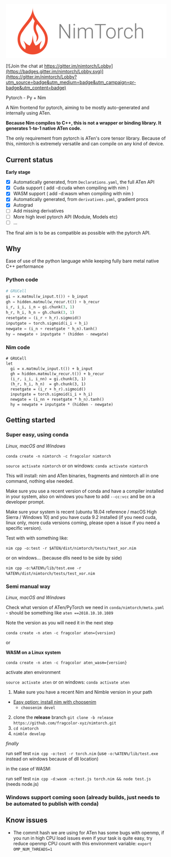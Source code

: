 ![NimTorch](media/NimTorchBanner.png)

[![Join the chat at https://gitter.im/nimtorch/Lobby](https://badges.gitter.im/nimtorch/Lobby.svg)](https://gitter.im/nimtorch/Lobby?utm_source=badge&utm_medium=badge&utm_campaign=pr-badge&utm_content=badge)

Pytorch - Py + Nim

A Nim frontend for pytorch, aiming to be mostly auto-generated and internally using ATen.

**Because Nim compiles to C++, this is not a wrapper or binding library. It generates 1-to-1 native ATen code.**

The only requirement from pytorch is ATen's core tensor library. Because of this, nimtorch is extremely versatile and can compile on any kind of device.

## Current status

**Early stage**

- [x] Automatically generated, from `Declarations.yaml`, the full ATen API
- [x] Cuda support ( add -d:cuda when compiling with nim )
- [x] WASM support ( add -d:wasm when compiling with nim )
- [x] Automatically generated, from `derivatives.yaml`, gradient procs
- [x] Autograd
- [ ] Add missing derivatives
- [ ] More high level pytorch API (Module, Models etc)
- [ ] ...

The final aim is to be as compatible as possible with the pytorch API.

## Why

Ease of use of the python language while keeping fully bare metal native C++ performance

### Python code

```python
# GRUCell
gi = x.matmul(w_input.t()) + b_input
gh = hidden.matmul(w_recur.t()) + b_recur
i_r, i_i, i_n = gi.chunk(3, 1)
h_r, h_i, h_n = gh.chunk(3, 1)
resetgate = (i_r + h_r).sigmoid()
inputgate = torch.sigmoid(i_i + h_i)
newgate = (i_n + resetgate * h_n).tanh()
hy = newgate + inputgate * (hidden - newgate)
```

### Nim code

```nimrod
# GRUCell
let
  gi = x.matmul(w_input.t()) + b_input
  gh = hidden.matmul(w_recur.t()) + b_recur
  (i_r, i_i, i_nn) = gi.chunk(3, 1)
  (h_r, h_i, h_n)  = gh.chunk(3, 1)
  resetgate = (i_r + h_r).sigmoid()
  inputgate = torch.sigmoid(i_i + h_i)
  newgate = (i_nn + resetgate * h_n).tanh()
  hy = newgate + inputgate * (hidden - newgate)
```

## Getting started

### Super easy, using conda

*Linux, macOS and Windows*

`conda create -n nimtorch -c fragcolor nimtorch`

`source activate nimtorch` or on windows: `conda activate nimtorch`

This will install: nim and ATen binaries, fragments and nimtorch all in one command, nothing else needed.

Make sure you use a recent version of conda and have a compiler installed in your system, also on windows you have to add `--cc:vcc` and be on a developer prompt.

Make sure your system is recent (ubuntu 18.04 reference / macOS High Sierra / Windows 10) and you have cuda 9.2 installed (if you need cuda, linux only, more cuda versions coming, please open a issue if you need a specific version).

Test with with something like:

`nim cpp -o:test -r $ATEN/dist/nimtorch/tests/test_xor.nim`

or on windows... (because dlls need to be side by side)

`nim cpp -o:%ATEN%/lib/test.exe -r %ATEN%/dist/nimtorch/tests/test_xor.nim`

### Semi manual way

*Linux, macOS and Windows*

Check what version of ATen/PyTorch we need in
`conda/nimtorch/meta.yaml` - should be something like `aten ==2018.10.10.1089`

Note the version as you will need it in the next step

`conda create -n aten -c fragcolor aten={version}`

or

**WASM on a Linux system**

`conda create -n aten -c fragcolor aten_wasm={version}`

activate aten environment

`source activate aten` or on windows: `conda activate aten`

1. Make sure you have a recent Nim and Nimble version in your path
  * [Easy option: install nim with choosenim](https://github.com/dom96/choosenim)
    * `choosenim devel`
2. clone the **release** branch `git clone -b release https://github.com/fragcolor-xyz/nimtorch.git`
3. `cd nimtorch`
4. `nimble develop`

*finally*

run self test `nim cpp -o:test -r torch.nim` (use `-o:%ATEN%/lib/test.exe` instead on windows because of dll location)

in the case of WASM:

run self test `nim cpp -d:wasm -o:test.js torch.nim && node test.js` (needs node.js)

### Windows support coming soon (already builds, just needs to be automated to publish with conda)

## Know issues

* The commit hash we are using for ATen has some bugs with openmp, if you run in high CPU load issues even if your task is quite easy, try reduce openmp CPU count with this environment variable:
`export OMP_NUM_THREADS=1`
